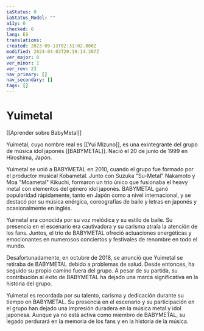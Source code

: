 ```yaml
---
iaStatus: 0
iaStatus_Model: ""
a11y: 0
checked: 0
lang: ES
translations: 
created: 2023-09-13T02:31:02.000Z
modified: 2024-04-03T20:19:14.307Z
ver_major: 0
ver_minor: 1
ver_rev: 23
nav_primary: []
nav_secondary: []
tags: []
---
```

# Yuimetal

[[Aprender sobre BabyMetal]]


Yuimetal, cuyo nombre real es [[Yui Mizuno]], es una exintegrante del grupo de música idol japonés [[BABYMETAL]]. Nació el 20 de junio de 1999 en Hiroshima, Japón.

Yuimetal se unió a BABYMETAL en 2010, cuando el grupo fue formado por el productor musical Kobametal. Junto con Suzuka "Su-Metal" Nakamoto y Moa "Moametal" Kikuchi, formaron un trío único que fusionaba el heavy metal con elementos del género idol japonés. BABYMETAL ganó popularidad rápidamente, tanto en Japón como a nivel internacional, y se destacó por su música enérgica, coreografías de baile y letras en japonés y ocasionalmente en inglés.

Yuimetal era conocida por su voz melódica y su estilo de baile. Su presencia en el escenario era cautivadora y su carisma atraía la atención de los fans. Juntos, el trío de BABYMETAL ofreció actuaciones energéticas y emocionantes en numerosos conciertos y festivales de renombre en todo el mundo.

Desafortunadamente, en octubre de 2018, se anunció que Yuimetal se retiraba de BABYMETAL debido a problemas de salud. Desde entonces, ha seguido su propio camino fuera del grupo. A pesar de su partida, su contribución al éxito de BABYMETAL ha dejado una marca significativa en la historia del grupo.

Yuimetal es recordada por su talento, carisma y dedicación durante su tiempo en BABYMETAL. Su presencia en el escenario y su participación en el grupo han dejado una impresión duradera en la música metal y idol japonesa. Aunque ya no está activa como miembro de BABYMETAL, su legado perdurará en la memoria de los fans y en la historia de la música.